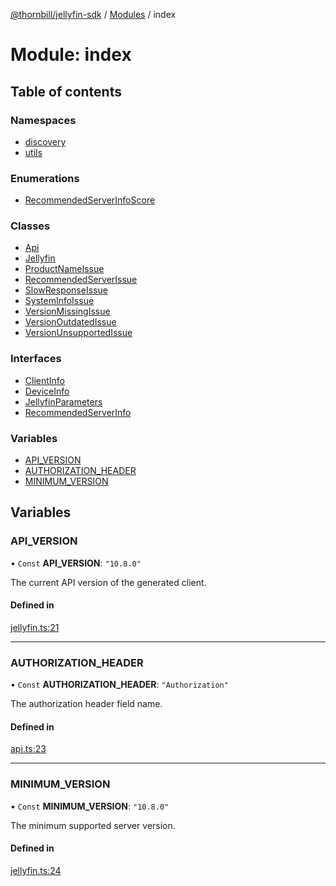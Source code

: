 [@thornbill/jellyfin-sdk](../README.md) / [Modules](../modules.md) / index

# Module: index

## Table of contents

### Namespaces

- [discovery](index.discovery.md)
- [utils](index.utils.md)

### Enumerations

- [RecommendedServerInfoScore](../enums/index.RecommendedServerInfoScore.md)

### Classes

- [Api](../classes/index.Api.md)
- [Jellyfin](../classes/index.Jellyfin.md)
- [ProductNameIssue](../classes/index.ProductNameIssue.md)
- [RecommendedServerIssue](../classes/index.RecommendedServerIssue.md)
- [SlowResponseIssue](../classes/index.SlowResponseIssue.md)
- [SystemInfoIssue](../classes/index.SystemInfoIssue.md)
- [VersionMissingIssue](../classes/index.VersionMissingIssue.md)
- [VersionOutdatedIssue](../classes/index.VersionOutdatedIssue.md)
- [VersionUnsupportedIssue](../classes/index.VersionUnsupportedIssue.md)

### Interfaces

- [ClientInfo](../interfaces/index.ClientInfo.md)
- [DeviceInfo](../interfaces/index.DeviceInfo.md)
- [JellyfinParameters](../interfaces/index.JellyfinParameters.md)
- [RecommendedServerInfo](../interfaces/index.RecommendedServerInfo.md)

### Variables

- [API\_VERSION](index.md#api_version)
- [AUTHORIZATION\_HEADER](index.md#authorization_header)
- [MINIMUM\_VERSION](index.md#minimum_version)

## Variables

### API\_VERSION

• `Const` **API\_VERSION**: ``"10.8.0"``

The current API version of the generated client.

#### Defined in

[jellyfin.ts:21](https://github.com/thornbill/jellyfin-sdk-typescript/blob/3ae780a/src/jellyfin.ts#L21)

___

### AUTHORIZATION\_HEADER

• `Const` **AUTHORIZATION\_HEADER**: ``"Authorization"``

The authorization header field name.

#### Defined in

[api.ts:23](https://github.com/thornbill/jellyfin-sdk-typescript/blob/3ae780a/src/api.ts#L23)

___

### MINIMUM\_VERSION

• `Const` **MINIMUM\_VERSION**: ``"10.8.0"``

The minimum supported server version.

#### Defined in

[jellyfin.ts:24](https://github.com/thornbill/jellyfin-sdk-typescript/blob/3ae780a/src/jellyfin.ts#L24)
